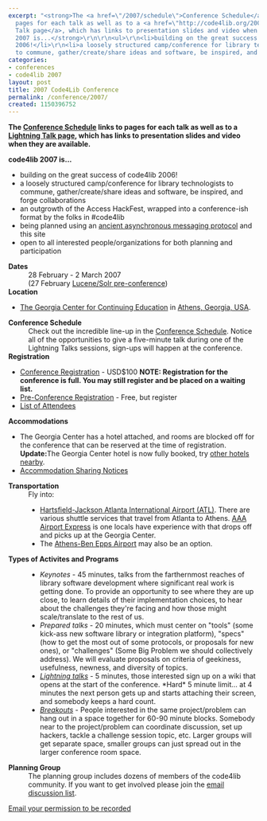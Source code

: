 ```yaml
---
excerpt: "<strong>The <a href=\"/2007/schedule\">Conference Schedule</a> links to
  pages for each talk as well as to a <a href=\"http://code4lib.org/2007/lightningtalks\">Lightning
  Talk page</a>, which has links to presentation slides and video when they are available.</strong>\r\n\r\n<strong>code4lib
  2007 is...</strong>\r\n\r\n<ul>\r\n<li>building on the great success of code4lib
  2006!</li>\r\n<li>a loosely structured camp/conference for library technologists
  to commune, gather/create/share ideas and software, be inspired, and forge collaborations</li>\r"
categories:
- conferences
- code4lib 2007
layout: post
title: 2007 Code4Lib Conference
permalink: /conference/2007/
created: 1150396752
---
```

<strong>The <a href="/conference/2007/schedule">Conference Schedule</a> links to pages for each talk as well as to a <a href="/conference/2007/lightningtalks">Lightning Talk page</a>, which has links to presentation slides and video when they are available.</strong>

<strong>code4lib 2007 is...</strong>

<ul>
<li>building on the great success of code4lib 2006!</li>
<li>a loosely structured camp/conference for library technologists to commune, gather/create/share ideas and software, be inspired, and forge collaborations</li>
<li>an outgrowth of the Access HackFest, wrapped into a conference-ish format by the folks in #code4lib</li>
<li>being planned using an <a href="http://groups.google.com/group/code4libcon">ancient asynchronous messaging protocol</a> and this site</li>
<li>open to all interested people/organizations for both planning and participation</li>
</ul>

<!-- break -->

<dl>
<dt><strong>Dates</strong></dt>

<dd>28 February - 2 March 2007</dd>
<dd>(27 February <a href="/conference/2007/lucenesolr">Lucene/Solr pre-conference</a>)</dd>

<dt><strong>Location</strong></dt>
<ul>
<li><a href="http://www.georgiacenter.uga.edu/">The Georgia Center for Continuing Education</a> in <a href="http://maps.google.com/maps?f=q&hl=en&q=1197+South+Lumpkin+Street,+Athens,+Georgia+30602&ie=UTF8&om=1">Athens, Georgia, USA</a>.</li>
</ul>
<dd></dd>


<dt><strong>Conference Schedule</strong></dt>
<dd>Check out the incredible line-up in the <a href="/conference/2007/schedule">Conference Schedule</a>. Notice all of the opportunities to give a five-minute talk during one of the Lightning Talks sessions, sign-ups will happen at the conference.</dd>


<dt><strong>Registration</strong></dt>
<ul>
<li> <a href="http://www.georgiacenter.uga.edu/conferences/2007/Feb/28/code4.phtml">Conference Registration</a> - USD$100  <strong>NOTE: Registration for the conference is full. You may still register and be placed on a waiting list.</strong></li>
<li> <a href="/conference/2007/lucenesolr">Pre-Conference Registration</a> - Free, but register</li>
<li> <a href="http://code4lib.org/wiki/ListofAttendees">List of Attendees</a></li>
</ul>

<dd></dd>

<dt><strong>Accommodations</strong></dt>
<ul>
<li>The Georgia Center has a hotel attached, and rooms are blocked off for the conference that can be reserved at the time of registration. <b>Update:</b>The Georgia Center hotel is now fully booked, try <a href="http://www.code4lib.org/files/overflow.pdf">other hotels nearby</a>.
</li>
<li><a href="/node/147">Accommodation Sharing Notices</a>
</li>
</ul>
<dd></dd>

<dt><strong>Transportation</strong></dt>

<dd>
Fly into:

<ul>
<li><a href="http://www.atlanta-airport.com/">Hartsfield-Jackson Atlanta International Airport (ATL)</a>. There are various shuttle services that travel from Atlanta to Athens. <a href="http://www.aaaairportexpress.com/index.html">AAA Airport Express</a> is one locals have experience with that drops off and picks up at the Georgia Center. </li>
<li>The <a href="http://www.athensairport.net/">Athens-Ben Epps Airport</a> may also be an option.</li>


</ul>
</dd>

<dt><strong>Types of Activites and Programs</strong></dt>
<dd>
<ul>

<li><em>Keynotes</em> - 45 minutes, talks from the farthernmost reaches of library software development where significant real work is getting done. To provide an opportunity to see where they are up close, to learn details of their implementation choices, to hear about the challenges they're facing and how those might scale/translate to the rest of us.</li>

<li><em>Prepared talks</em> - 20 minutes, which must center on "tools" (some kick-ass new software library or integration platform), "specs" (how to get the most out of some protocols, or proposals for new ones), or "challenges" (Some Big Problem  we should collectively address). We will evaluate proposals on criteria of geekiness, usefulness, newness, and diversity of topics.</li>

<li><em><a href="/conference/2007/lightningtalks">Lightning talks</a></em>  - 5 minutes, those interested sign up on a wiki that opens at the start of the conference.  *Hard* 5 minute limit... at 4 minutes the next person gets up and starts attaching their screen, and somebody keeps a hard count.</li>

<li><em><a href="http://code4lib.org/wiki/2007">Breakouts</a></em> - People interested in the same project/problem can hang out in a space together for 60-90 minute blocks. Somebody near to the project/problem can coordinate discussion, set up hackers, tackle a challenge session topic, etc. Larger groups will get separate space, smaller groups can just spread out in the larger conference room space.</li>

</ul>
</dd>

<dt><strong>Planning Group</strong></dt>

<dd>The planning group includes dozens of members of the code4lib community. If you want to get involved please join the <a href="http://groups.google.com/group/code4libcon">email discussion list</a>.
</dd>
</dl>


<p><a href="mailto:corrado@TCNJ.EDU?subject=2007 Permission to Record&body=I agree to allow my participation in the 2007 Code4Lib Conference to be electronically recorded. I understand that any resulting products may be made available on the web under the Creative Commons Attribution-NonCommercial-ShareAlike 2.5 License (http://creativecommons.org/licenses/by-nc-sa/2.5/). I agree to my name being associated with any recording of me, or supporting materials of such recordings, that may be made available on the web.">Email your permission to be recorded</a></p>
